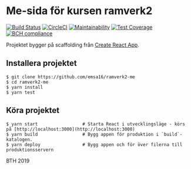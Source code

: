 # Me-sida för kursen ramverk2

[![Build Status](https://travis-ci.org/emsa16/ramverk2-me.svg?branch=master)](https://travis-ci.org/emsa16/ramverk2-me)
[![CircleCI](https://circleci.com/gh/emsa16/ramverk2-me.svg?style=svg)](https://circleci.com/gh/emsa16/ramverk2-me)
[![Maintainability](https://api.codeclimate.com/v1/badges/e01f59ff40dc859e5645/maintainability)](https://codeclimate.com/github/emsa16/ramverk2-me/maintainability)
[![Test Coverage](https://api.codeclimate.com/v1/badges/e01f59ff40dc859e5645/test_coverage)](https://codeclimate.com/github/emsa16/ramverk2-me/test_coverage)
[![BCH compliance](https://bettercodehub.com/edge/badge/emsa16/ramverk2-me?branch=master)](https://bettercodehub.com/results/emsa16/ramverk2-me)

Projektet bygger på scaffolding från [Create React App](https://github.com/facebook/create-react-app).

## Installera projektet

    $ git clone https://github.com/emsa16/ramverk2-me
    $ cd ramverk2-me
    $ yarn install
    $ yarn test

## Köra projektet

    $ yarn start                 # Starta React i utvecklingsläge - körs på [http://localhost:3000](http://localhost:3000)
    $ yarn build                 # Bygg appen för produktion i `build`-katalogen.
    $ yarn deploy                # Bygg appen och för över filerna till produktionsservern

BTH 2019
